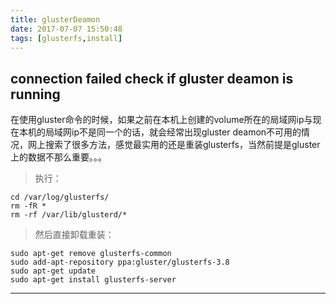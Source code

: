 ```yaml
---
title: glusterDeamon
date: 2017-07-07 15:50:48
tags: [glusterfs,install]
---
```


## connection failed check if gluster deamon is running

在使用gluster命令的时候，如果之前在本机上创建的volume所在的局域网ip与现在本机的局域网ip不是同一个的话，就会经常出现gluster deamon不可用的情况，网上搜索了很多方法，感觉最实用的还是重装glusterfs，当然前提是gluster上的数据不那么重要。。。

> 执行：

    cd /var/log/glusterfs/
    rm -fR *
    rm -rf /var/lib/glusterd/*

> 然后直接卸载重装：

	sudo apt-get remove glusterfs-common
	sudo add-apt-repository ppa:gluster/glusterfs-3.8
	sudo apt-get update
	sudo apt-get install glusterfs-server

* * *

